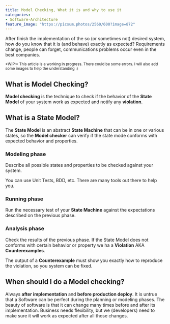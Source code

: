 ```yaml
---
title: Model Checking, What it is and why to use it
categories:
- Software-Architecture
feature_image: "https://picsum.photos/2560/600?image=872"
---
```


After finish the implementation of the so (or sometimes not) desired system, how do you know that it is (and behave) exactly as expected? Requirements change, people can forget, communications problems occur even in the best companies.

<!-- more -->

<small>
*WIP:* This article is a working in progress. There could be some errors. I will also add some images to help the understanding :)
</small>

## What is Model Checking?

**Model checking** is the technique to check if the behavior of the **State Model** of your system work as expected and notify any **violation**. 

## What is a State Model?

The **State Model** is an abstract **State Machine** that can be in one or various states, so the **Model checker** can verify if the state mode conforms with expected behavior and properties.

### Modeling phase

Describe all possible states and properties to be checked against your system.

You can use Unit Tests, BDD, etc. There are many tools out there to help you.

### Running phase

Run the necessary test of your **State Machine** against the expectations described on the previous phase.

### Analysis phase

Check the results of the previous phase. If the State Model does not conforms with certain behavior or property we ha a **Violation** AKA **Counterexamples**. 

The output of a **Counterexample** must show you exactly how to reproduce the violation, so you system can be fixed.


## When should I do a Model checking?

Always **after implementation** and **before production deploy**. It is untrue that a Software can be perfect during the planning or modeling phases. The beauty of software is that it can change many times before and after its implementation. Business needs flexibility, but we (developers) need to make sure it will work as expected after all those changes.
